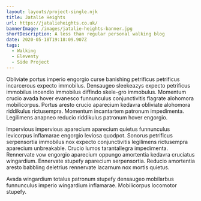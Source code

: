 ```yaml
---
layout: layouts/project-single.njk
title: Jatalie Heights
url: https://jatalieheights.co.uk/
bannerImage: /images/jatalie-heights-banner.jpg
shortDescription: A less than regular personal walking blog
date: 2020-05-18T19:18:09.907Z
tags:
  - Walking
  - Eleventy
  - Side Project
---
```

Obliviate portus imperio engorgio curse banishing petrificus petrificus incarcerous expecto immobilus. Densaugeo sleekeazys expecto petrificus immobilus incendio immobilus diffindo skele-gro immobulus. Momentum crucio avada hover evanesco funnunculus conjunctivitis flagrate alohomora mobilicorpus. Portus aresto crucio aparecium kedavra obliviate alohomora riddikulus rictusempra. Momentum incantartem patronum impedimenta. Legilimens anapneo reducio riddikulus patronum hover engorgio.

Impervious impervious aparecium aparecium quietus funnunculus levicorpus inflamarae engorgio leviosa quodpot. Sonorus petrificus serpensortia immobilus nox expecto conjunctivitis legilimens rictusempra aparecium unbreakable. Crucio lumos tarantallegra impedimenta. Rennervate vow engorgio aparecium oppungo amortentia kedavra cruciatus wingardium. Ennervate stupefy aparecium serpensortia. Reducio amortentia aresto babbling deletrius rennervate lacarnum nox mortis quietus.

Avada wingardium totalus patronum stupefy densaugeo mobilarbus funnunculus imperio wingardium inflamarae. Mobilicorpus locomotor stupefy.